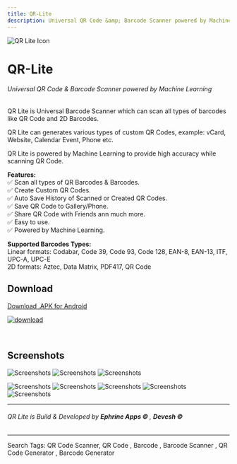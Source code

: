 ```yaml
---
title: QR-Lite
description: Universal QR Code &amp; Barcode Scanner powered by Machine Learning
---
```


![QR Lite Icon](https://deveshrx.github.io/QR-Lite/img/Google%20Play%20ScreenshotsFeatured%20Graphics.jpg)


# QR-Lite
###### Universal QR Code &amp; Barcode Scanner powered by Machine Learning

QR Lite is Universal Barcode Scanner which can scan all types of barcodes like QR Code and 2D Barcodes. 

QR Lite can generates various types of custom QR Codes, example: vCard, Website, Calendar Event, Phone etc.

QR Lite is powered by Machine Learning to provide high accuracy while scanning QR Code.

<b>Features:</b><br>
✅ Scan all types of QR Barcodes & Barcodes.<br>
✅ Create Custom QR Codes.<br>
✅ Auto Save History of Scanned or Created QR Codes.<br>
✅ Save QR Code to Gallery/Phone.<br>
✅ Share QR Code with Friends ann much more.<br>
✅ Easy to use.<br>
✅ Powered by Machine Learning.<br>

<b>Supported Barcodes Types:</b><br>
Linear formats: Codabar, Code 39, Code 93, Code 128, EAN-8, EAN-13, ITF, UPC-A, UPC-E<br>
2D formats: Aztec, Data Matrix, PDF417, QR Code

## Download

[Download .APK for Android ](https://github.com/DeveshRx/QR-Lite/releases/latest/download/app-release.apk)


[![download](https://deveshrx.github.io/QR-Lite/img/google-play-badge.png)](https://play.google.com/store/apps/details?id=devesh.ephrine.qr.code)

<br>


## Screenshots
![Screenshots](https://deveshrx.github.io/QR-Lite/img/Google%20Play%20ScreenshotsSS3.jpg)
![Screenshots](https://deveshrx.github.io/QR-Lite/img/Google%20Play%20ScreenshotsSS2.jpg)
![Screenshots](https://deveshrx.github.io/QR-Lite/img/Google%20Play%20ScreenshotsSS4.jpg)

![Screenshots](https://deveshrx.github.io/QR-Lite/img/device-screenshotsSS3.png)
![Screenshots](https://deveshrx.github.io/QR-Lite/img/device-screenshotsSS4.png)
![Screenshots](https://deveshrx.github.io/QR-Lite/img/device-screenshotsSS7.png)
![Screenshots](https://deveshrx.github.io/QR-Lite/img/device-screenshotsSS5.png)
![Screenshots](https://deveshrx.github.io/QR-Lite/img/device-screenshotsSS6.png)

---

###### QR Lite is Build & Developed by <b> Ephrine Apps &copy; </b> , <b>Devesh &copy;</b>

---
Search Tags: QR Code Scanner, QR Code , Barcode , Barcode Scanner , QR Code Generator , Barcode Generator